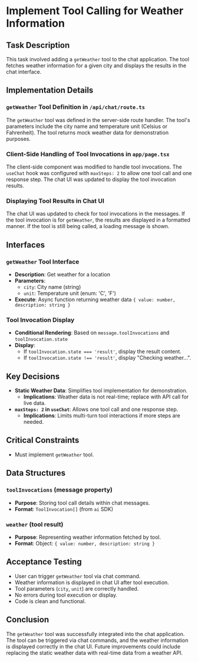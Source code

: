 # Implement Tool Calling for Weather Information

## Task Description

This task involved adding a `getWeather` tool to the chat application. The tool fetches weather information for a given city and displays the results in the chat interface.

## Implementation Details

### `getWeather` Tool Definition in `/api/chat/route.ts`

The `getWeather` tool was defined in the server-side route handler. The tool's parameters include the city name and temperature unit (Celsius or Fahrenheit). The tool returns mock weather data for demonstration purposes.

### Client-Side Handling of Tool Invocations in `app/page.tsx`

The client-side component was modified to handle tool invocations. The `useChat` hook was configured with `maxSteps: 2` to allow one tool call and one response step. The chat UI was updated to display the tool invocation results.

### Displaying Tool Results in Chat UI

The chat UI was updated to check for tool invocations in the messages. If the tool invocation is for `getWeather`, the results are displayed in a formatted manner. If the tool is still being called, a loading message is shown.

## Interfaces

### `getWeather` Tool Interface

- **Description**: Get weather for a location
- **Parameters**:
  - `city`: City name (string)
  - `unit`: Temperature unit (enum: 'C', 'F')
- **Execute**: Async function returning weather data `{ value: number, description: string }`

### Tool Invocation Display

- **Conditional Rendering**: Based on `message.toolInvocations` and `toolInvocation.state`
- **Display**:
  - If `toolInvocation.state === 'result'`, display the result content.
  - If `toolInvocation.state !== 'result'`, display "Checking weather...".

## Key Decisions

- **Static Weather Data**: Simplifies tool implementation for demonstration.
  - **Implications**: Weather data is not real-time; replace with API call for live data.
- **`maxSteps: 2` in `useChat`**: Allows one tool call and one response step.
  - **Implications**: Limits multi-turn tool interactions if more steps are needed.

## Critical Constraints

- Must implement `getWeather` tool.

## Data Structures

### `toolInvocations` (message property)

- **Purpose**: Storing tool call details within chat messages.
- **Format**: `ToolInvocation[]` (from `ai` SDK)

### `weather` (tool result)

- **Purpose**: Representing weather information fetched by tool.
- **Format**: Object: `{ value: number, description: string }`

## Acceptance Testing

- User can trigger `getWeather` tool via chat command.
- Weather information is displayed in chat UI after tool execution.
- Tool parameters (`city`, `unit`) are correctly handled.
- No errors during tool execution or display.
- Code is clean and functional.

## Conclusion

The `getWeather` tool was successfully integrated into the chat application. The tool can be triggered via chat commands, and the weather information is displayed correctly in the chat UI. Future improvements could include replacing the static weather data with real-time data from a weather API.